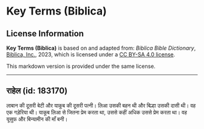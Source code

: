# Key Terms (Biblica)

## License Information

**Key Terms (Biblica)** is based on and adapted from: _Biblica Bible Dictionary_, [Biblica, Inc.](https://www.biblica.com/), 2023, which is licensed under a [CC BY-SA 4.0 license](https://creativecommons.org/licenses/by-sa/4.0/legalcode.en).

This markdown version is provided under the same license.



--------------------------------

## राहेल (id: 183170)

लाबान की दूसरी बेटी और याकूब की दूसरी पत्नी। लिआ उसकी बहन थी और बिल्हा उसकी दासी थी। वह एक गड़ेरिया थी। याकूब लिआ से जितना प्रेम करता था, उससे कहीं अधिक उससे प्रेम करता था। वह यूसुफ और बिन्यामीन की माँ बनी।


